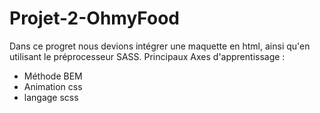 # Projet-2-OhmyFood

Dans ce progret nous devions intégrer une maquette en html, 
ainsi qu'en utilisant le préprocesseur SASS.
Principaux Axes d'apprentissage : 
- Méthode BEM 
- Animation css 
- langage scss
